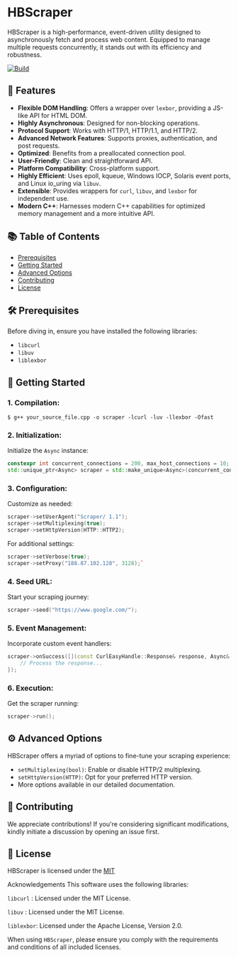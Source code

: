 
# HBScraper

HBScraper is a high-performance, event-driven utility designed to asynchronously fetch and process web content. Equipped to manage multiple requests concurrently, it stands out with its efficiency and robustness.

[![Build](https://github.com/shantanu-verma-salpro/HPScrapper/actions/workflows/build.yml/badge.svg)](https://github.com/shantanu-verma-salpro/HPScrapper/actions/workflows/build.yml)

## 🌟 Features

-   **Flexible DOM Handling**: Offers a wrapper over `lexbor`, providing a JS-like API for HTML DOM.
-   **Highly Asynchronous**: Designed for non-blocking operations.
-   **Protocol Support**: Works with HTTP/1, HTTP/1.1, and HTTP/2.
-   **Advanced Network Features**: Supports proxies, authentication, and post requests.
-   **Optimized**: Benefits from a preallocated connection pool.
-   **User-Friendly**: Clean and straightforward API.
-   **Platform Compatibility**: Cross-platform support.
-   **Highly Efficient**: Uses epoll, kqueue, Windows IOCP, Solaris event ports, and Linux io_uring via `libuv`.
-   **Extensible**: Provides wrappers for `curl`, `libuv`, and `lexbor` for independent use.
-   **Modern C++**: Harnesses modern C++ capabilities for optimized memory management and a more intuitive API.

## 📚 Table of Contents

-   [Prerequisites](#prerequisites)
-   [Getting Started](#getting-started)
-   [Advanced Options](#advanced-options)
-   [Contributing](#contributing)
-   [License](#license)

## 🛠 Prerequisites

Before diving in, ensure you have installed the following libraries:

-   `libcurl`
-   `libuv`
-   `liblexbor`

## 🚀 Getting Started

### 1. **Compilation**:

` $ g++ your_source_file.cpp -o scraper -lcurl -luv -llexbor -Ofast ` 

### 2. **Initialization**:

Initialize the `Async` instance:

```cpp
constexpr int concurrent_connections = 200, max_host_connections = 10;
std::unique_ptr<Async> scraper = std::make_unique<Async>(concurrent_connections, max_host_connections);
``` 

### 3. **Configuration**:

Customize as needed:

```cpp
scraper->setUserAgent("Scraper/ 1.1");
scraper->setMultiplexing(true);
scraper->setHttpVersion(HTTP::HTTP2);
``` 

For additional settings:

 ```cpp
scraper->setVerbose(true);
scraper->setProxy("188.87.102.128", 3128);`
```

### 4. **Seed URL**:

Start your scraping journey:

```cpp
scraper->seed("https://www.google.com/");
```

### 5. **Event Management**:

Incorporate custom event handlers:

```cpp
scraper->onSuccess([](const CurlEasyHandle::Response& response, Async& instance, Document& page) {
    // Process the response...
});
``` 

### 6. **Execution**:

Get the scraper running:

```cpp
scraper->run();
```

## ⚙️ Advanced Options

HBScraper offers a myriad of options to fine-tune your scraping experience:

-   `setMultiplexing(bool)`: Enable or disable HTTP/2 multiplexing.
-   `setHttpVersion(HTTP)`: Opt for your preferred HTTP version.
-   More options available in our detailed documentation.

## 🤝 Contributing

We appreciate contributions! If you're considering significant modifications, kindly initiate a discussion by opening an issue first.

## 📄 License

HBScraper is licensed under the [MIT](https://choosealicense.com/licenses/mit/)

Acknowledgements
This software uses the following libraries:

`libcurl`  : Licensed under the MIT License.

`libuv`    : Licensed under the MIT License.

`liblexbor`: Licensed under the Apache License, Version 2.0.

When using `HBScraper`, please ensure you comply with the requirements and conditions of all included licenses.
